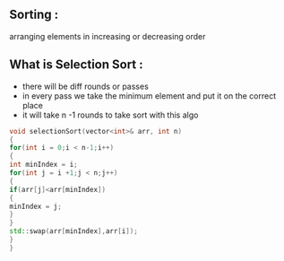 ## Sorting :
arranging elements in increasing or decreasing order
## What is Selection Sort :
- there will be diff rounds or passes
- in every pass we take the minimum element and put it on the correct place
- it will take n -1  rounds to take sort with this algo
```cpp
void selectionSort(vector<int>& arr, int n)
{
for(int i = 0;i < n-1;i++)
{
int minIndex = i;
for(int j = i +1;j < n;j++)
{
if(arr[j]<arr[minIndex])
{
minIndex = j;
}
}
std::swap(arr[minIndex],arr[i]);
}
}
```

